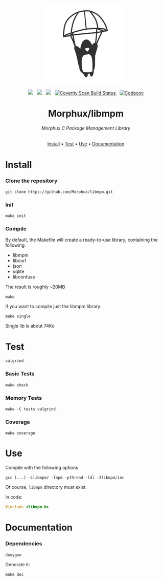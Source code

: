 <p align="center">
<img src="https://raw.githubusercontent.com/Morphux/Graphic/master/logo/single_penguin.png" /><br />
</p>
<p align="center">
<img src="https://img.shields.io/badge/language-c-blue.svg" /> &nbsp;
<img src="https://img.shields.io/badge/license-Apache--2.0-yellow.svg" /> &nbsp;
<a href="https://travis-ci.org/Morphux/libmpm"><img src="https://travis-ci.org/Morphux/libmpm.svg?branch=master"/></a> &nbsp;
<a href="https://scan.coverity.com/projects/morphux-libmpm">
  <img alt="Coverity Scan Build Status"
       src="https://scan.coverity.com/projects/11577/badge.svg"/>
</a>&nbsp;
<a href="https://codecov.io/gh/Morphux/libmpm">
  <img src="https://codecov.io/gh/Morphux/libmpm/branch/master/graph/badge.svg" alt="Codecov" />
</a>
<br />
<h1 align="center" style="border:none">Morphux/libmpm</h1>
<h6 align="center">Morphux C Package Management Library</h6>
</p>
<p align="center">
<a href="#install">Install</a> • <a href="#test">Test</a> • <a href="#use">Use</a> • <a href="#documentation">Documentation</a>
</p>

# Install
### Clone the repository
```
git clone https://github.com/Morphux/libmpm.git
```

### Init
```
make init
```

### Compile
By default, the Makefile will create a ready-to-use library, containing the
following:
- libmpm
- libcurl
- json
- sqlite
- libconfuse

The result is roughly ~20MB
```
make
```

If you want to compile just the libmpm library:
```
make single
```
Single lib is about 74Ko

# Test
```
valgrind
```

### Basic Tests
```
make check
```

### Memory Tests
```
make -C tests valgrind
```

### Coverage
```
make coverage
```

# Use
Compile with the following options
```
gcc [...] -Llibmpm/ -lmpm -pthread -ldl -Ilibmpm/inc 
```
Of course, ```libmpm``` directory must exist.

In code:
```C
#include <libmpm.h>
```

# Documentation
### Dependencies
```
doxygen
```

Generate it:
```
make doc
```
